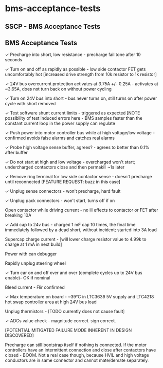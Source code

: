 # bms-acceptance-tests

## SSCP - BMS Acceptance Tests

## BMS Acceptance Tests

✓ Precharge into short, low resistance - precharge fail tone after 10 seconds

✓ Turn on and off as rapidly as possible - low side contactor FET gets uncomfortably hot \[increased drive strength from 10k resistor to 1k resistor]

✓ 24V bus overcurrent protection activates at 3.75A +/- 0.25A - activates at \~3.65A, does not turn back on without power cycling

✓ Turn on 24V bus into short - bus never turns on, still turns on after power cycle with short removed

✓ Test software shunt current limits - triggered as expected \[NOTE possibility of test induced errors here - BMS samples faster than the constant current loop in the power supply can regulate

✓ Push power into motor controller bus while at high voltage/low voltage - confirmed avoids false alarms and catches real alarms

✓ Probe high voltage sense buffer, agrees? - agrees to better than 0.1% after buffer

✓ Do not start at high and low voltage - overcharged won't start; undercharged contactors close and then permakill \~1s later

✓ Remove ring terminal for low side contactor sense - doesn't precharge until reconnected \[FEATURE REQUEST: buzz in this case]

✓ Unplug sense connectors - won't precharge, hard fault

✓ Unplug pack connectors  - won't start, turns off if on

Open contactor while driving current - no ill effects to contactor or FET after breaking 10A

✓ Add cap to 24v bus - charged 1 mF cap 10 times, the final time immediately followed by a dead short, without incident; started into 3A load

Supercap charge current - \[will lower charge resistor value to 4.99k to charge at 1 mA in next build]

Power with can debugger

Rapidly unplug steering wheel

✓ Turn car on and off over and over (complete cycles up to 24V bus enable)- OK if nominal

Bleed current - Flir confirmed

✓ Max temperature on board - \~39°C in LTC3639 5V supply and LTC4218 hot swap controller area at high 24V bus load

Unplug thermistors - \[TODO currently does not cause fault]

✓ ADCs value check - magnitude correct. sign correct.

\[POTENTIAL MITIGATED FAILURE MODE INHERENT IN DESIGN DISCOVERED]

Precharge can still bootstrap itself if nothing is connected. If the motor controllers have an intermittent connection and close after contactors have closed - BOOM. Not a real case though, because HVIL and high voltage conductors are in same connector and cannot mate/demate separately.
